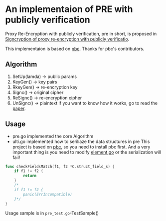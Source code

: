 # An implementaion of PRE with publicly verification
Proxy Re-Encryption with publicly verification, pre in short, is proposed in [Signcryption of proxy re-encryption with publicly verificatio](http://www.joca.cn/CN/abstract/abstract16309.shtml).

This implementaion is based on [pbc](https://github.com/Nik-U/pbc). Thanks for pbc's contributors.

## Algorithm
1. SetUp(lamda) -> public params
2. KeyGen() -> key pairs
3. RkeyGen() -> re-encryption key
4. Signc() -> original cipher
5. ReSignc() -> re-encryption cipher
6. UnSignc() -> plaintext
if you want to know how it works, go to read the [paper](http://www.joca.cn/CN/abstract/abstract16309.shtml).

## Usage
- pre.go implemented the core Algorithm
- ulti.go implemented how to seriliaze the data structures in pre
This project is based on [pbc](https://github.com/Nik-U/pbc), so you need to install pbc first. And a very important thing is you need to modify [element.go](https://github.com/Nik-U/pbc/blob/master/element.go) or the serialization will fail!
```go
func checkFieldsMatch(f1, f2 *C.struct_field_s) {
    if f1 != f2 {
		return
	}
    /*
	if f1 != f2 {
		panic(ErrIncompatible)
	}*/
}
```
Usage sample is in `pre_test.go`-TestSample()

